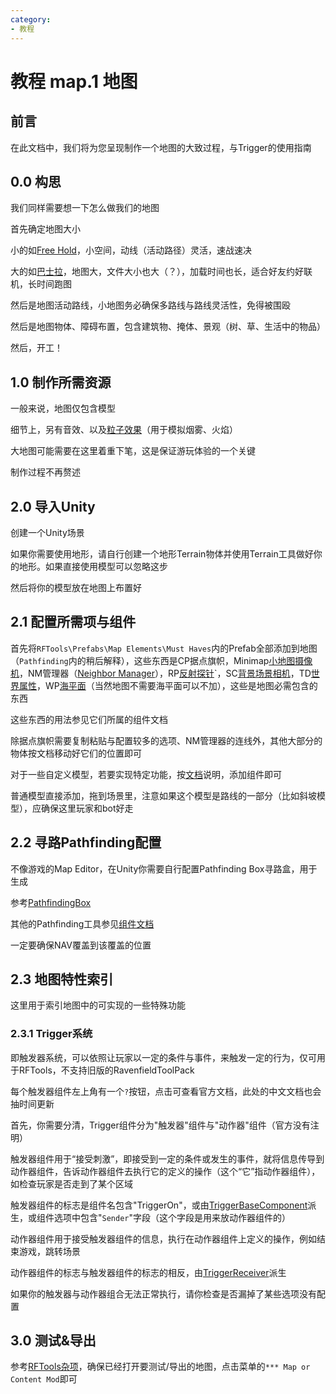 ```yaml
---
category: 
- 教程
---
```

# 教程 map.1 地图
## 前言
在此文档中，我们将为您呈现制作一个地图的大致过程，与Trigger的使用指南


## 0.0 构思
我们同样需要想一下怎么做我们的地图

首先确定地图大小

小的如[Free Hold](https://steamcommunity.com/sharedfiles/filedetails/?id=1861292254)，小空间，动线（活动路径）灵活，速战速决

大的如[巴士拉]()，地图大，文件大小也大（？），加载时间也长，适合好友约好联机，长时间跑图

然后是地图活动路线，小地图务必确保多路线与路线灵活性，免得被围殴

然后是地图物体、障碍布置，包含建筑物、掩体、景观（树、草、生活中的物品）

然后，开工！

## 1.0 制作所需资源

一般来说，地图仅包含模型

细节上，另有音效、以及[粒子效果](https://docs.unity.cn/cn/2020.3/Manual/ParticleSystems.html)（用于模拟烟雾、火焰）

大地图可能需要在这里着重下笔，这是保证游玩体验的一个关键

制作过程不再赘述

## 2.0 导入Unity
创建一个Unity场景

如果你需要使用地形，请自行创建一个地形Terrain物体并使用Terrain工具做好你的地形。如果直接使用模型可以忽略这步

然后将你的模型放在地图上布置好

## 2.1 配置所需项与组件

首先将`RFTools\Prefabs\Map Elements\Must Haves`内的Prefab全部添加到地图（`Pathfinding`内的稍后解释），这些东西是CP据点旗帜，Minimap[小地图摄像机](/cn/Components/MinimapCamera.md)，NM管理器（[Neighbor Manager](/cn/Components/SpawnPointNeighborManager.md)），RP[反射探针](/cn/Components/ReflectionProber.md)`，SC[背景场景相机](/cn/Components/SceneryCamera.md)，TD[世界属性](/cn/Components/TimeOfDay.md)，WP[海平面](/cn/Components/WaterPlane.md)（当然地图不需要海平面可以不加），这些是地图必需包含的东西

这些东西的用法参见它们所属的组件文档

除据点旗帜需要复制粘贴与配置较多的选项、NM管理器的连线外，其他大部分的物体按文档移动好它们的位置即可

对于一些自定义模型，若要实现特定功能，按[文档](/cn/Components/README.md#地图)说明，添加组件即可

普通模型直接添加，拖到场景里，注意如果这个模型是路线的一部分（比如斜坡模型），应确保这里玩家和bot好走

## 2.2 寻路Pathfinding配置

不像游戏的Map Editor，在Unity你需要自行配置Pathfinding Box寻路盒，用于生成

参考[PathfindingBox](/cn/Components/PathfindingBox.md)

其他的Pathfinding工具参见[组件文档](/cn/Components/README.md#地图)

一定要确保NAV覆盖到该覆盖的位置

## 2.3 地图特性索引

这里用于索引地图中的可实现的一些特殊功能

### 2.3.1 Trigger系统

即触发器系统，可以依照让玩家以一定的条件与事件，来触发一定的行为，仅可用于RFTools，不支持旧版的RavenfieldToolPack

每个触发器组件左上角有一个`?`按钮，点击可查看官方文档，此处的中文文档也会抽时间更新

首先，你需要分清，Trigger组件分为"触发器"组件与"动作器"组件（官方没有注明）

触发器组件用于“接受刺激”，即接受到一定的条件或发生的事件，就将信息传导到动作器组件，告诉动作器组件去执行它的定义的操作（这个“它”指动作器组件），如检查玩家是否走到了某个区域

触发器组件的标志是组件名包含"TriggerOn"，或由[TriggerBaseComponent](/cn/Components/TriggerBaseComponent.md)派生，或组件选项中包含"`Sender`"字段（这个字段是用来放动作器组件的）

动作器组件用于接受触发器组件的信息，执行在动作器组件上定义的操作，例如结束游戏，跳转场景

动作器组件的标志与触发器组件的标志的相反，由[TriggerReceiver](/cn/Components/TriggerReceiver.md)派生

如果你的触发器与动作器组合无法正常执行，请你检查是否漏掉了某些选项没有配置

## 3.0 测试&导出

参考[RFTools杂项](/cn/Tutorials/otr.1.md)，确保已经打开要测试/导出的地图，点击菜单的`*** Map or Content Mod`即可


